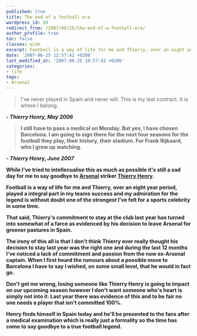 ```yaml
---
published: true
title: The end of a football era
wordpress_id: 59
redirect_from: /2007/06/25/the-end-of-a-football-era/
author_profile: true
toc: false
classes: wide
excerpt: Football is a way of life for me and Thierry, over an eight year period, played a integral part in my teams success and my admiration for the legend is without doubt one of the strongest I've felt for a sports celebrity in some time.
date: '2007-06-25 12:57:42 +0200'
last_modified_at: '2007-06-25 10:57:42 +0200'
categories:
- life
tags:
- Arsenal
---
```


>I've never played in Spain and never will. This is my last contract. It is where I belong.<strong>

<cite>- Thierry Henry, May 2006</cite>

>I still have to pass a medical on Monday. But yes, I have chosen Barcelona. I am going to sign there for the next four seasons for the football they play, their history, their stadium. For Frank Rijkaard, who I grew up watching. 

<cite>- Thierry Henry, June 2007</cite>

While I've tried to intellecualise this as much as possible it's still a sad day for me to say goodbye to <a href="http://www.arsenal.com/index.asp">Arsenal</a> striker <a href="http://www.arsenal.com/player.asp?thisNav=first+team&plid=60089&clid=4421&cpid=703">Thierry Henry</a>. 

Football is a way of life for me and Thierry, over an eight year period, played a integral part in my teams success and my admiration for the legend is without doubt one of the strongest I've felt for a sports celebrity in some time.

That said, Thierry's commitment to stay at the club last year has turned into somewhat of a farce as evidenced by his decision to leave Arsenal for greener pastures in Spain.

The irony of this all is that I don't think Thierry ever really thought his decision to stay last year was the right one and during the last 12 months I've noticed a lack of commitment and passion from the now ex-Arsenal captain. When I first heard the rumours about a possible move to Barcelona I have to say I wished, on some small level, that he would in fact go.

Don't get me wrong, losing someone like Thierry Henry is going to impact on our upcoming season however I don't want someone who's heart is simply not into it. Last year there was evidence of this and to be fair no one needs a player that isn't committed 100%.

Henry finds himself in Spain today and he'll be presented to the fans after a medical examination which is really just a formality so the time has come to say goodbye to a true football legend.
